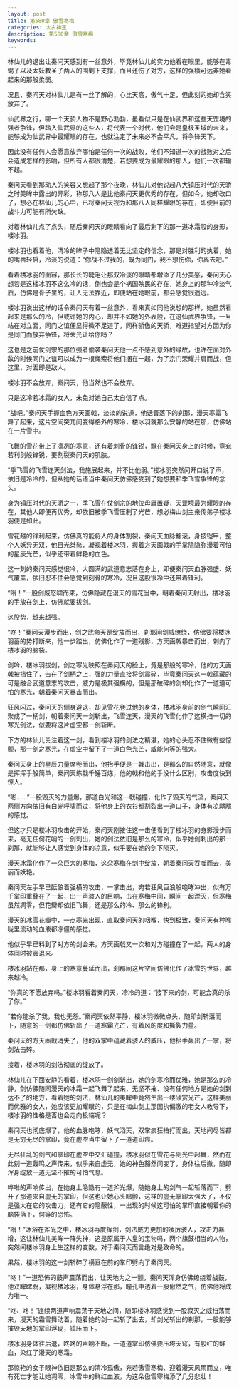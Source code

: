 ```yaml
---
layout: post
title: 第580章 傲雪寒梅
categories: 太古神王
description: 第580章 傲雪寒梅
keywords:
---
```


林仙儿的退出让秦问天感到有一丝意外，毕竟林仙儿的实力他看在眼里，能够在毒蝎子以及太妖教圣子两人的围剿下支撑，而且还伤了对方，这样的强横可远非她看起来的那般柔弱。

况且，秦问天对林仙儿是有一丝了解的，心比天高，傲气十足，但此刻的她却含笑放弃了。

仙武界之行，哪一个天骄人物不是野心勃勃，虽看似只是在仙武界和这些天罡境的强者争锋，但踏入仙武界的这些人，将代表一个时代，他们会是皇极圣域的未来，能够成为仙武界中最耀眼的存在，也就注定了未来必不会平凡，将争锋天下。

因此没有任何人会愿意放弃哪怕是任何一次的战败，他们不知道一次的战败对之后会造成怎样的影响，但所有人都很清楚，若想要成为最耀眼的那人，他们一次都输不起。

秦问天看到那动人的笑容又想起了那个夜晚，林仙儿对他说起八大镇压时代的天骄之时美眸中露出的异彩，称那八人是比他秦问天更优秀的存在，但如今，她却改口了，想必在林仙儿的心中，已将秦问天视为和那八人同样耀眼的存在，即便目前的战斗力可能有所欠缺。

对着林仙儿点了点头，随后秦问天的眼睛看向了最后剩下的那一道冰霜般的身影，楼冰羽。

楼冰羽也看着他，清冷的眸子中隐隐透着无比坚定的信念，那是对胜利的执着，她的嘴唇轻启，冷淡的说道：“你战不过我的，既为同门，我不想伤你，你离去吧。”

看着楼冰羽的面容，那长长的睫毛让那双冷淡的眼睛都增添了几分美感，秦问天心想若是这楼冰羽不这么冷的话，倒也会是个祸国殃民的存在，她身上的那种冷淡气质，仿佛是骨子里的，让人无法靠近，即便站在她眼前，都会感觉很遥远。

楼冰羽说出这样的话令秦问天有着一丝意外，看来真如同他说想的那样，她虽然看起来是那么的冷，但或许她的内心，却并不如她的外表般，在这仙武界争锋，一旦站在对立面，同门之谊便显得微不足道了，同样骄傲的天骄，难道指望对方因为你是同门而放弃争锋，将荣光让给你吗？

这也是之前仗剑宗的那位强者偷袭秦问天他一点不感到意外的缘故，也许在面对外敌的时候同门之谊可以成为一根绳索将他们捆在一起，为了宗门荣耀并肩而战，但这里，对面即是敌人。

楼冰羽不会放弃，秦问天，他当然也不会放弃。

只是这冷若冰霜的女人，未免对她自己太自信了点。

“战吧。”秦问天手握血色方天画戟，淡淡的说道，他话音落下的刹那，漫天寒霜飞舞了起来，这片空间突兀间变得格外的寒冷，楼冰羽就那么安静的站在那，仿佛站在一片雪中。

飞舞的雪花带上了凛冽的寒意，还有着刺骨的锋锐，飘在秦问天身上的时候，竟宛若利剑般锋锐，要割裂秦问天的肌肤。

“季飞雪的飞雪连天剑法，我施展起来，并不比他弱。”楼冰羽突然间开口说了声，依旧是冷冷的，但从她的话语当中秦问天仿佛感受到了她想要和季飞雪争锋的念头。

身为镇压时代的天骄之一，季飞雪在仗剑宗的地位毋庸置疑，天罡境最为耀眼的存在，其他人即便再优秀，却依旧被季飞雪压制了光芒，想必梅山剑主亲传弟子楼冰羽便是如此。

雪花越的锋利起来，仿佛真的能将人的身体割裂，秦问天血脉翻滚，身披铠甲，整个人妖异无双，他目光桀骜，凝视着楼冰羽，握着方天画戟的手掌隐隐弥漫着可怕的星辰光芒，似乎还带着鲜艳的血色。

这一刻的秦问天感觉很冷，大圆满的武道意志落在身上，即便秦问天血脉强盛、妖气覆盖，依旧忍不住会感觉到刻骨的寒冷，况且这股很冷中还带着锋利。

“嗡！”一股剑威怒啸而来，仿佛隐藏在漫天的雪花当中，朝着秦问天射出，楼冰羽的手放在剑上，仿佛就要拔剑。

这股势，越来越强。

“咚！”秦问天漫步而出，剑之武命天罡绽放而出，刹那间剑威缭绕，仿佛要将楼冰羽蓄的势打断来，他一步踏出，仿佛化作了一道残影，方天画戟暴击而出，刺向了楼冰羽的脑袋。

剑吟，楼冰羽拔剑，剑之寒光映照在秦问天的脸上，竟是那般的寒冷，他的方天画戟被挡住了，击在了剑柄之上，强的力量直接将剑震碎，毕竟秦问天这一戟蕴藏的可是融合武道意志的攻击，威力是极其强横的，但是那破碎的剑却化作了一道道可怕的寒光，朝着秦问天暴击而出。

狂风闪过，秦问天的侧身避退，却见雪花卷过他的身体，楼冰羽身前的剑气瞬间汇聚成了一柄剑，朝着秦问天一剑斩出，飞雪连天，漫天的飞雪化作了这横扫一切的寒光剑法，似要将这片虚空都一剑斩断。

下方的林仙儿关注着这一剑，看到楼冰羽的剑法之精湛，她的心头忍不住微有些惊颤，那一剑之寒光，在虚空中留下了一道白色光芒，威能何等的强大。

秦问天身上的星辰力量席卷而出，他抬手便是一戟击出，是那么的自然随意，就像是挥挥手般简单，秦问天练戟千锤百炼，他的戟和他的手没什么区别，攻击度快到惊人。

“嘭……”一股毁灭的力量爆，那道白光和这一戟碰撞，化作了毁灭的气流，秦问天两侧方向依旧有白光呼啸而过，将他身上的衣衫都割裂出一道口子，身体有凉飕飕的感觉。

但这才只是楼冰羽攻击的开始，秦问天刚接住这一击便看到了楼冰羽的身影漫步而来，毫无任何花哨的一剑刺出，她的剑法依旧是那么的寒冷，似乎她剑刺出的那一刹那，就能够让人感觉到身体的凉意，似乎要在她的剑下陨灭。

漫天冰霜化作了一朵巨大的寒梅，这朵寒梅在剑中绽放，朝着秦问天吞噬而去，美丽而妖艳。

秦问天左手早已酝酿着强横的攻击，一掌击出，宛若狂风巨浪般咆哮冲出，似有万千掌印重叠在了一起，出一声骇人的巨响，击在寒梅中间，瞬间一起湮灭，但寒梅虽然凋零，但花瓣却依旧飞舞，还是那么的冷、那么的锋利。

漫天的冰雪花瓣中，一点寒光出现，直取秦问天的咽喉，快到极致，秦问天有种喉咙里流动的血液都冻僵的感觉。

他似乎早已料到了对方的剑会来，方天画戟又一次和对方碰撞在了一起，两人的身体同时被震退来。

楼冰羽站在那，身上的寒意蔓延而出，刹那间这片空间仿佛化作了冰雪的世界，越来越冷。

“你真的不愿放弃吗。”楼冰羽看着秦问天，冷冷的道：“接下来的剑，可能会真的杀了你。”

“若你能杀了我，我也无怨。”秦问天依然平静，楼冰羽微微点头，随即剑斩落而下，随意的一剑都仿佛斩出了一道寒霜光芒，有着风的度和撕裂力量。

秦问天的方天画戟消失了，他的双掌中蕴藏着骇人的威压，他抬手轰出了一掌，将剑法击碎。

接着，楼冰羽的剑法彻底的绽放了。

林仙儿在下面安静的看着，楼冰羽一剑剑斩出，她的剑寒冷而优雅，她是那么的冷静，剑仿佛随同漫天的冰霜一起飞舞了起来，无坚不摧、没有任何地方是她的剑到达不了的地方，看着她的剑法，林仙儿的美眸中竟然生出一缕欣赏光芒，这样美丽而优雅的女人，她应该更加耀眼的，只是在梅山剑主那固执偏激的老女人教导下，楼冰羽的性格是否也会走向极端呢？

秦问天也彻底爆了，他的血脉咆哮，妖气滔天，双掌疯狂拍打而出，天地间尽皆都是无穷无尽的掌印，竟在虚空当中留下了一道道印痕。

无尽狂乱的剑气和掌印在虚空中交汇碰撞，楼冰羽似在雪花与剑光中起舞，然而在此刻一道轰鸣之声传来，似乎来自虚无，她的神色豁然间变了，身体往后撤，随即浑身绽放一道无坚不摧的可怕气息。

哗啦的声响传出，在她身上隐隐有一道斧光爆，随她身上的剑气一起斩落而下，劈开了那道来自虚无的掌印，但这也让她心头暗颤，这样的虚无掌印太强大了，不仅是强大在它的攻击力，还有它的隐蔽性，一出现的时候这可怕的掌印直接朝着你的脑袋落下，何等的恐怖。

“嗡！”沐浴在斧光之中，楼冰羽再度挥剑，剑法威力更加的凌厉骇人，攻击力暴增，这让林仙儿美眸一阵失神，这是原属于人皇的宝物吗，两个旗鼓相当的人物，突然间楼冰羽身上生这样的变数，对于秦问天而言绝对是致命的。

果然，楼冰羽的这一剑斩碎了横亘在前的掌印劈向了秦问天。

“咚！”一道恐怖的鼓声震荡而出，让天地为之一颤，秦问天浑身仿佛缭绕着战鼓，他双眸睥睨，凝视楼冰羽，身体悬浮在那，瞳孔中透着一股傲然之气，仿佛他将成为唯一。

“咚、咚！”连续两道声响震荡于天地之间，随即楼冰羽感觉到一股寂灭之威扫荡而来，漫天的霜雪舞动着，随着她的剑一起斩了出去，却剑光斩出的刹那，一股能够摧毁天地的掌印浮现，镇压而下。

楼冰羽身体往后退，咚咚的声响不断，一道道掌印仿佛要压垮天穹，有殷红的鲜血，染红了漫天的寒霜。

那惊艳的女子眼神依旧是那么的清冷孤傲，宛若傲雪寒梅、迎着漫天风雨而立，唯有死亡才能让她凋零，冰雪中的鲜红血液，为这朵傲雪寒梅添了几分悲壮！
